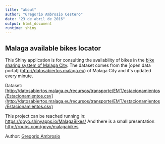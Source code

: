 ```yaml
---
title: "about"
author: "Gregorio Ambrosio Cestero"
date: "23 de abril de 2016"
output: html_document
runtime: shiny
---
```



## Malaga available bikes locator

This Shiny application is for consulting the availability of bikes in the [bike sharing system of Malaga City](http://malagabici.malaga.eu/webpublica/index.html). 
The dataset comes from the [open data portal] (http://datosabiertos.malaga.eu) of Malaga City and it's updated every minute.

Dataset: [http://datosabiertos.malaga.eu/recursos/transporte/EMT/estacionamientos/Estacionamientos.csv](http://datosabiertos.malaga.eu/recursos/transporte/EMT/estacionamientos/Estacionamientos.csv)

This project can be reached running in: https://goyo.shinyapps.io/MalagaBikes/
And there is a small presentation: http://rpubs.com/goyo/malagabikes

Author: [Gregorio Ambrosio](http://www.gregorioambrosio.com)

